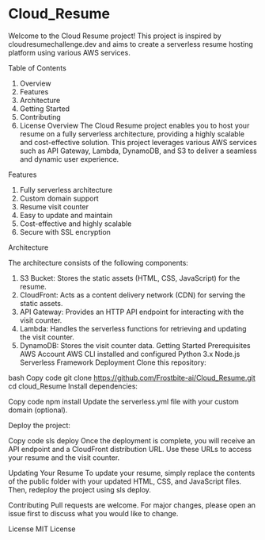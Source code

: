 # Cloud_Resume
Welcome to the Cloud Resume project! This project is inspired by cloudresumechallenge.dev and aims to create a serverless resume hosting platform using various AWS services.

Table of Contents
1. Overview
2. Features
3. Architecture
4. Getting Started
5. Contributing
6. License
Overview
The Cloud Resume project enables you to host your resume on a fully serverless architecture, providing a highly scalable and cost-effective solution. This project leverages various AWS services such as API Gateway, Lambda, DynamoDB, and S3 to deliver a seamless and dynamic user experience.

Features
1. Fully serverless architecture
2. Custom domain support
3. Resume visit counter
4. Easy to update and maintain
5. Cost-effective and highly scalable
6. Secure with SSL encryption
 

Architecture

The architecture consists of the following components:

1. S3 Bucket: Stores the static assets (HTML, CSS, JavaScript) for the resume.
2. CloudFront: Acts as a content delivery network (CDN) for serving the static assets.
3. API Gateway: Provides an HTTP API endpoint for interacting with the visit counter.
4. Lambda: Handles the serverless functions for retrieving and updating the visit counter.
5. DynamoDB: Stores the visit counter data.
Getting Started
Prerequisites
AWS Account
AWS CLI installed and configured
Python 3.x
Node.js
Serverless Framework
Deployment
Clone this repository:

bash
Copy code
git clone https://github.com/Frostbite-ai/Cloud_Resume.git
cd cloud_Resume
Install dependencies:

Copy code
npm install
Update the serverless.yml file with your custom domain (optional).

Deploy the project:

Copy code
sls deploy
Once the deployment is complete, you will receive an API endpoint and a CloudFront distribution URL. Use these URLs to access your resume and the visit counter.

Updating Your Resume
To update your resume, simply replace the contents of the public folder with your updated HTML, CSS, and JavaScript files. Then, redeploy the project using sls deploy.

Contributing
Pull requests are welcome. For major changes, please open an issue first to discuss what you would like to change.

License
MIT License
